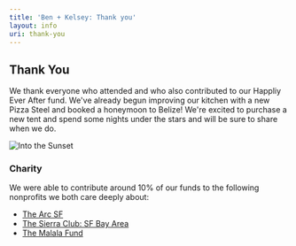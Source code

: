 ```yaml
---
title: 'Ben + Kelsey: Thank you'
layout: info
uri: thank-you
---
```


## Thank You

We thank everyone who attended and who also contributed to our Happliy Ever After fund. We've already begun improving our kitchen with a new Pizza Steel and booked a honeymoon to Belize! We're excited to purchase a new tent and spend some nights under the stars and will be sure to share when we do. 

![Into the Sunset](/images/motorcycle.jpg "Into the Sunset")

### Charity

We were able to contribute around 10% of our funds to the following nonprofits we both care deeply about:

- [The Arc SF](https://www.thearcsf.org/)
- [The Sierra Club: SF Bay Area](https://www.sierraclub.org/san-francisco-bay)
- [The Malala Fund](https://www.malala.org/)
